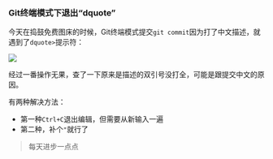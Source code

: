 ### Git终端模式下退出“dquote”



今天在捣鼓免费图床的时候，Git终端模式提交`git commit`因为打了中文描述，就遇到了`dquote>`提示符：

![](https://cdn.jsdelivr.net/gh/wsqGIT/CokeNotes/images/dquote.png)

经过一番操作无果，查了一下原来是描述的双引号没打全，可能是跟提交中文的原因。

有两种解决方法：

* 第一种`Ctrl+C`退出编辑，但需要从新输入一遍
* 第二种，补个`"`就行了



> 每天进步一点点



